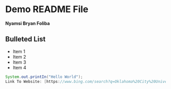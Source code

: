 # Demo README File

**Nyamsi Bryan Foliba**

## Bulleted List
- Item 1
- Item 2
- Item 3
- Item 4

```java
System.out.printIn("Hello World");
Link To Website: [https://www.bing.com/search?q=Oklahoma%20City%20University&qs=n&form=serpsb&sp=-1&lq=0&pq=&sc=2-0&sk=&cvid=FD33989056DD4BB791A67D778535BD93&ghsh=0&ghacc=0&ghpl=]

